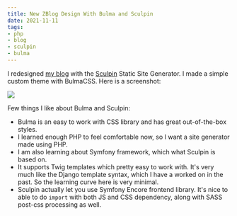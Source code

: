 ```yaml
---
title: New ZBlog Design With Bulma and Sculpin
date: 2021-11-11
tags:
- php
- blog
- sculpin
- bulma
---
```


I redesigned [my blog](https://github.com/zemian/zemian.github.io/tree/sculpin) with the [Sculpin](https://sculpin.io/) Static Site Generator. I made a simple custom theme with BulmaCSS. Here is a screenshot:

![](/resources/images/posts/2021/new-zblog-design-with-bulma-and-sculpin.png)

Few things I like about Bulma and Sculpin:

* Bulma is an easy to work with CSS library and has great out-of-the-box styles.
* I learned enough PHP to feel comfortable now, so I want a site generator made using PHP.
* I am also learning about Symfony framework, which what Sculpin is based on.
* It supports Twig templates which pretty easy to work with. It's very much like the Django template syntax, which I have a worked on in the past. So the learning curve here is very minimal.
* Sculpin actually let you use Symfony Encore frontend library. It's nice to able to do `import` with both JS and CSS dependency, along with SASS post-css processing as well. 
